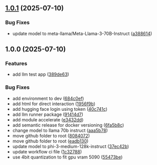 ## [1.0.1](https://github.com/nishaero/mlflow-llm-demo/compare/v1.0.0...v1.0.1) (2025-07-10)

### Bug Fixes

* update model to meta-llama/Meta-Llama-3-70B-Instruct ([a388614](https://github.com/nishaero/mlflow-llm-demo/commit/a388614fa66dbb7a060caea0a85eaff02ef74eed))

## 1.0.0 (2025-07-10)

### Features

* add llm test app ([389de63](https://github.com/nishaero/mlflow-llm-demo/commit/389de63a79f3a3a36ed5235504a52c425621780d))

### Bug Fixes

* add environment to dev ([684c0ef](https://github.com/nishaero/mlflow-llm-demo/commit/684c0efb65bc451165882b1ed552c6d9660c63f7))
* add html for direct interaction ([1956f9b](https://github.com/nishaero/mlflow-llm-demo/commit/1956f9b03b93e626743a121c1696dd3c8b828e99))
* add hugging face login using token ([40c741c](https://github.com/nishaero/mlflow-llm-demo/commit/40c741c07003a2973b28d6810cf69078e1306ef4))
* add llm runner package ([91414d7](https://github.com/nishaero/mlflow-llm-demo/commit/91414d7e3bd3201b6595bf3764bc4b7df0037fdb))
* add module accelerate ([e3432dd](https://github.com/nishaero/mlflow-llm-demo/commit/e3432dd3e0988b6f12e2d1e032447d7c66a49f6a))
* add semantic release for docker versioning ([6fa5b8c](https://github.com/nishaero/mlflow-llm-demo/commit/6fa5b8c9ebf9a14a04048d13f638918e94137c16))
* change model to llama 70b instruct ([aaa5b78](https://github.com/nishaero/mlflow-llm-demo/commit/aaa5b7853e1843e463a162ba53c513e292b374e3))
* move github folder to root ([8084072](https://github.com/nishaero/mlflow-llm-demo/commit/8084072e4c9946a0d726206f3f56b89408e8a2c9))
* move github folder to root ([eadb130](https://github.com/nishaero/mlflow-llm-demo/commit/eadb13053dbfe6c121984b574c861398f1f5a595))
* update model to phi-3-medium-128k-instruct ([37ec42b](https://github.com/nishaero/mlflow-llm-demo/commit/37ec42bfe9ea2c09357dd745e3b5efd71a2d2fc7))
* update workflow ci file ([1c32788](https://github.com/nishaero/mlflow-llm-demo/commit/1c3278811245309a3d4d9ea276c8c82c40225c68))
* use 4bit quantization to fit gpu vram 5090 ([55473be](https://github.com/nishaero/mlflow-llm-demo/commit/55473be4ed20eb1e38d0566bf445faf4d6b014cd))

